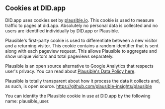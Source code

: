 ## Cookies at DID.app

DID.app uses cookies set by [plausible.io](https://plausible.io/).  This cookie is used to measure traffic to pages at did.app.  Absolutely no personal data is collected and no users are identified individually by DID.app or Plausible.

Plausible's first-party cookie is used to differentiate between a new visitor and a returning visitor. This cookie contains a random identifier that is sent along with each pageview request. This allows Plausible to aggregate and show unique visitors and total pageviews separately.

Plausible is an open source alternative to Google Analytics that respects user's privacy.  You can read about [Plausible's Data Policy here](https://plausible.io/data-policy).

Plausible is totally transparent about how it process the data it collects and, as such, is open source. https://github.com/plausible-insights/plausible

You can identity the Plausible cookie in use at DID.app by the following name: plausible_user.
